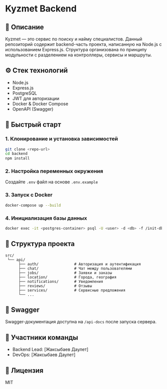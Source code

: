 # Kyzmet Backend

## 📌 Описание

Kyzmet — это сервис по поиску и найму специалистов. Данный репозиторий содержит backend-часть проекта, написанную на Node.js с использованием Express.js. Структура организована по принципу модульности с разделением на контроллеры, сервисы и маршруты.

## ⚙️ Стек технологий

* Node.js
* Express.js
* PostgreSQL
* JWT для авторизации
* Docker & Docker Compose
* OpenAPI (Swagger)

## 🚀 Быстрый старт

### 1. Клонирование и установка зависимостей

```bash
git clone <repo-url>
cd backend
npm install
```

### 2. Настройка переменных окружения

Создайте `.env` файл на основе `.env.example`

### 3. Запуск с Docker

```bash
docker-compose up --build
```

### 4. Инициализация базы данных

```bash
docker exec -it <postgres-container> psql -U <user> -d <db> -f /init-db/init.sql
```

## 📁 Структура проекта

```
src/
 └── api/
      ├── auth/                # Авторизация и аутентификация
      ├── chat/                # Чат между пользователями
      ├── jobs/                # Заявки и заказы
      ├── location/            # Города, география
      ├── notifications/       # Уведомления
      ├── reviews/             # Отзывы
      ├── services/            # Сервисные предложения
      └── ...
```

## 📘 Swagger

Swagger-документация доступна на `/api-docs` после запуска сервера.

## 👥 Участники команды

* Backend Lead: \[Жаксыбаев Даулет]
* DevOps: \[Жаксыбаев Даулет]

## 📄 Лицензия

MIT
